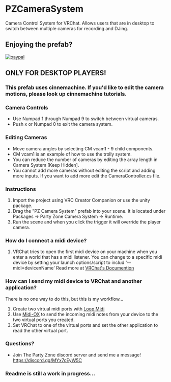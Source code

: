 # PZCameraSystem

Camera Control System for VRChat. Allows users that are in desktop to switch between multiple cameras for recording and DJing.

## Enjoying the prefab?

[![paypal](https://www.paypalobjects.com/en_US/i/btn/btn_donateCC_LG.gif)](https://www.paypal.com/donate/?business=QXEYT9DHDXAUC&no_recurring=0&item_name=Help+inspire+me+to+continue+creating+new+VRChat+Prefabs+and+other+software%21&currency_code=USD)

## ONLY FOR DESKTOP PLAYERS!

### This prefab uses cinnemachine. If you'd like to edit the camera motions, please look up cinnemachine tutorials.

### Camera Controls

- Use Numpad 1 through Numpad 9 to switch between virtual cameras.
- Push x or Numpad 0 to exit the camera system.

### Editing Cameras

- Move camera angles by selecting CM vcam1 - 9 child components.
- CM vcam1 is an example of how to use the trolly system.
- You can reduce the number of cameras by editing the array length in Camera System [Keep Hidden].
- You cannot add more cameras without editing the script and adding more inputs. If you want to add more edit the CameraController.cs file.

### Instructions

1.  Import the project using VRC Creator Companion or use the unity package.
2.  Drag the "PZ Camera System" prefab into your scene. It is located under Packages -> Party Zone Camera System -> Runtime.
3.  Run the scene and when you click the trigger it will override the player camera.

### How do I connect a midi device?

1. VRChat tries to open the first midi device on your machine when you enter a world that has a midi listener. You can change to a specific midi device by setting your launch options/script to includ '--midi=devicenName'
   Read more at [VRChat's Documention](https://creators.vrchat.com/worlds/udon/midi/realtime-midi)

### How can I send my midi device to VRChat and another application?

There is no one way to do this, but this is my workflow...

1. Create two virtual midi ports with [Loop Midi](https://www.tobias-erichsen.de/software/loopmidi.html)
2. Use [Midi-OX](http://www.midiox.com/) to send the incoming midi notes from your device to the two virtual ports you created.
3. Set VRChat to one of the virtual ports and set the other application to read the other virtual port.

### Questions?

- Join The Party Zone discord server and send me a message! https://discord.gg/MYx7cEyW5C

### Readme is still a work in progress...

